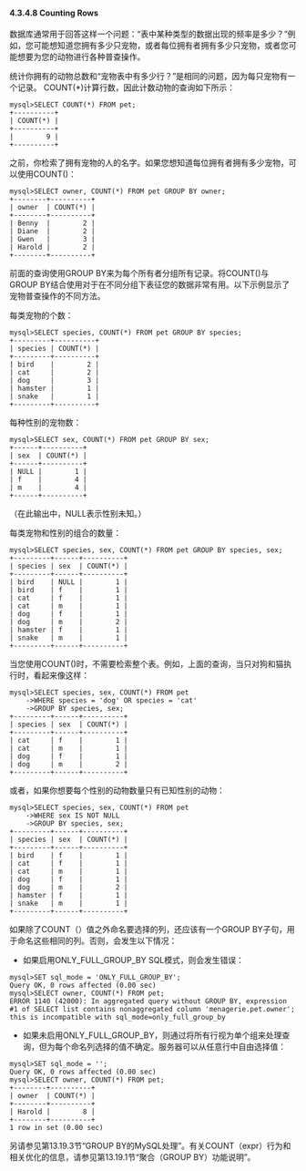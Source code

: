 #### 4.3.4.8 Counting Rows

数据库通常用于回答这样一个问题：“表中某种类型的数据出现的频率是多少？”例如，您可能想知道您拥有多少只宠物，或者每位拥有者拥有多少只宠物，或者您可能想要为您的动物进行各种普查操作。

统计你拥有的动物总数和“宠物表中有多少行？”是相同的问题，因为每只宠物有一个记录。 COUNT\(\*\)计算行数，因此计数动物的查询如下所示：

```
mysql>SELECT COUNT(*) FROM pet;
+----------+
| COUNT(*) |
+----------+
|        9 |
+----------+
```

之前，你检索了拥有宠物的人的名字。如果您想知道每位拥有者拥有多少宠物，可以使用COUNT\(\)：

```
mysql>SELECT owner, COUNT(*) FROM pet GROUP BY owner;
+--------+----------+
| owner  | COUNT(*) |
+--------+----------+
| Benny  |        2 |
| Diane  |        2 |
| Gwen   |        3 |
| Harold |        2 |
+--------+----------+
```

前面的查询使用GROUP BY来为每个所有者分组所有记录。将COUNT\(\)与GROUP BY结合使用对于在不同分组下表征您的数据非常有用。以下示例显示了宠物普查操作的不同方法。

每类宠物的个数：

```
mysql>SELECT species, COUNT(*) FROM pet GROUP BY species;
+---------+----------+
| species | COUNT(*) |
+---------+----------+
| bird    |        2 |
| cat     |        2 |
| dog     |        3 |
| hamster |        1 |
| snake   |        1 |
+---------+----------+
```

每种性别的宠物数：

```
mysql>SELECT sex, COUNT(*) FROM pet GROUP BY sex;
+------+----------+
| sex  | COUNT(*) |
+------+----------+
| NULL |        1 |
| f    |        4 |
| m    |        4 |
+------+----------+
```

（在此输出中，NULL表示性别未知。）

每类宠物和性别的组合的数量：

```
mysql>SELECT species, sex, COUNT(*) FROM pet GROUP BY species, sex;
+---------+------+----------+
| species | sex  | COUNT(*) |
+---------+------+----------+
| bird    | NULL |        1 |
| bird    | f    |        1 |
| cat     | f    |        1 |
| cat     | m    |        1 |
| dog     | f    |        1 |
| dog     | m    |        2 |
| hamster | f    |        1 |
| snake   | m    |        1 |
+---------+------+----------+
```

当您使用COUNT\(\)时，不需要检索整个表。例如，上面的查询，当只对狗和猫执行时，看起来像这样：

```
mysql>SELECT species, sex, COUNT(*) FROM pet
    ->WHERE species = 'dog' OR species = 'cat'
    ->GROUP BY species, sex;
+---------+------+----------+
| species | sex  | COUNT(*) |
+---------+------+----------+
| cat     | f    |        1 |
| cat     | m    |        1 |
| dog     | f    |        1 |
| dog     | m    |        2 |
+---------+------+----------+
```

或者，如果你想要每个性别的动物数量只有已知性别的动物：

```
mysql>SELECT species, sex, COUNT(*) FROM pet
    ->WHERE sex IS NOT NULL
    ->GROUP BY species, sex;
+---------+------+----------+
| species | sex  | COUNT(*) |
+---------+------+----------+
| bird    | f    |        1 |
| cat     | f    |        1 |
| cat     | m    |        1 |
| dog     | f    |        1 |
| dog     | m    |        2 |
| hamster | f    |        1 |
| snake   | m    |        1 |
+---------+------+----------+
```

如果除了COUNT（）值之外命名要选择的列，还应该有一个GROUP BY子句，用于命名这些相同的列。否则，会发生以下情况：

* 如果启用ONLY\_FULL\_GROUP\_BY SQL模式，则会发生错误：

```
mysql>SET sql_mode = 'ONLY_FULL_GROUP_BY';
Query OK, 0 rows affected (0.00 sec)
mysql>SELECT owner, COUNT(*) FROM pet;
ERROR 1140 (42000): In aggregated query without GROUP BY, expression
#1 of SELECT list contains nonaggregated column 'menagerie.pet.owner';
this is incompatible with sql_mode=only_full_group_by
```

* 如果未启用ONLY\_FULL\_GROUP\_BY，则通过将所有行视为单个组来处理查询，但为每个命名列选择的值不确定。服务器可以从任意行中自由选择值：

```
mysql>SET sql_mode = '';
Query OK, 0 rows affected (0.00 sec)
mysql>SELECT owner, COUNT(*) FROM pet;
+--------+----------+
| owner  | COUNT(*) |
+--------+----------+
| Harold |        8 |
+--------+----------+
1 row in set (0.00 sec)
```

另请参见第13.19.3节“GROUP BY的MySQL处理”。有关COUNT（expr）行为和相关优化的信息，请参见第13.19.1节“聚合（GROUP BY）功能说明”。

